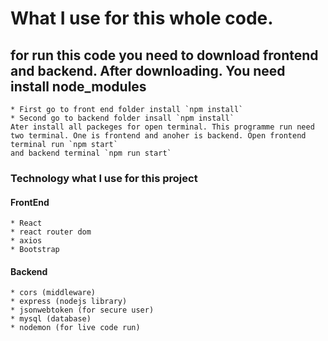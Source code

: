 # What I use for this whole code.

## for run this code you need to download frontend and backend. After downloading. You need install node_modules

    * First go to front end folder install `npm install`
    * Second go to backend folder insall `npm install`
    Ater install all packeges for open terminal. This programme run need two terminal. One is frontend and anoher is backend. Open frontend terminal run `npm start`
    and backend terminal `npm run start`

### Technology what I use for this project

#### FrontEnd

    * React
    * react router dom
    * axios
    * Bootstrap

#### Backend

    * cors (middleware)
    * express (nodejs library)
    * jsonwebtoken (for secure user)
    * mysql (database)
    * nodemon (for live code run)
